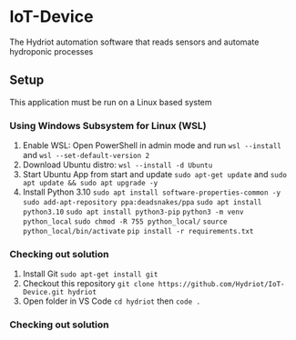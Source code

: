 # IoT-Device
The Hydriot automation software that reads sensors and automate hydroponic processes

## Setup
This application must be run on a Linux based system

### Using Windows Subsystem for Linux (WSL)
1. Enable WSL: Open PowerShell in admin mode and run ```wsl --install``` and ```wsl --set-default-version 2```
2. Download Ubuntu distro: ```wsl --install -d Ubuntu```
3. Start Ubuntu App from start and update ```sudo apt-get update``` and ```sudo apt update && sudo apt upgrade -y```
4. Install Python 3.10 
```sudo apt install software-properties-common -y```
```sudo add-apt-repository ppa:deadsnakes/ppa```
```sudo apt install python3.10```
```sudo apt install python3-pip```
```python3 -m venv python_local```
```sudo chmod -R 755 python_local/```
```source python_local/bin/activate```
```pip install -r requirements.txt```

### Checking out solution
1. Install Git ```sudo apt-get install git```
2. Checkout this repository ```git clone https://github.com/Hydriot/IoT-Device.git hydriot```
3. Open folder in VS Code ```cd hydriot``` then ```code .```

### Checking out solution

